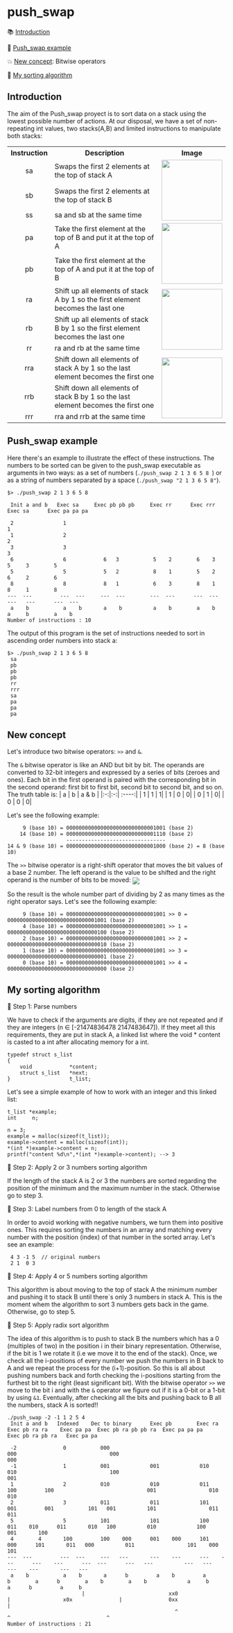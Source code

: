 # push_swap

:books: [Introduction](#introduction)

:bookmark_tabs: [Push_swap example](#push_swap-example)

:collision: [New concept](#new-concept): Bitwise operators

:footprints: [My sorting algorithm](#my-sorting-algorithm)
 

## Introduction
The aim of the Push_swap proyect is to sort data on a stack using the lowest possible number of actions. At our disposal, we have a set of non-repeating int values, two stacks(A,B) and limited instructions to manipulate 
both stacks:

<table>
  <tr>
    <th>Instruction</th>
    <th>Description</th>
    <th>Image</th>
  </tr>
  <tr>
    <td align=center>sa</td>
    <td>  Swaps the first 2 elements at the top of stack A </td>
    <td rowspan = "3" ><img height="140" align=center src="https://user-images.githubusercontent.com/71781441/144010895-74ea4e2c-8650-49d4-a1e0-42107bf805eb.jpg"></td>
  </tr>
  <tr>
    <td align=center>sb</td>
    <td>  Swaps the first 2 elements at the top of stack B </td>
  </tr>
  <tr>
    <td align=center>ss</td>
    <td>   sa and sb at the same time </td>
  </tr>
  <tr>
    <td align=center>pa</td>
    <td>   Take the first element at the top of B and put it at the top of A </td>
    <td rowspan = "2" ><img height="140" align=center src="https://user-images.githubusercontent.com/71781441/144012628-a9b6c50a-c042-4106-8d4a-980defecb2c2.jpg"></td>
  </tr>
  <tr>
    <td align=center>pb</td>
    <td> Take the first element at the top of A and put it at the top of B </td>
  </tr>
  <tr>
    <td align=center>ra</td>
    <td>  Shift up all elements of stack A by 1 so the first element becomes the last one </td>
    <td rowspan = "3" ><img height="140" align=center src="https://user-images.githubusercontent.com/71781441/144011771-0b1d2ae2-7168-4988-9b71-2f834e549447.jpg"></td>
  </tr>
  <tr>
    <td align=center>rb</td>
    <td>  Shift up all elements of stack B by 1 so the first element becomes the last one </td>
  </tr>
  <tr>
    <td align=center>rr</td>
    <td>  ra and rb at the same time </td>
  </tr>
 <tr>
    <td align=center>rra</td>
    <td>  Shift down all elements of stack A by 1 so the last element becomes the first one </td>
    <td rowspan = "3" ><img height="140" align=center src="https://user-images.githubusercontent.com/71781441/144013923-65b627fb-36c2-4992-8c6a-eb00998e334f.jpg"></td>
  </tr>
  <tr>
    <td align=center>rrb</td>
    <td>  Shift down all elements of stack B by 1 so the last element becomes the first one </td>
  </tr>
  <tr>
    <td align=center>rrr</td>
    <td> rra and rrb at the same time </td>
  </tr>
</table>

<!---
| Instruction | Description |
| :---------: | :---------: | 
| ``sa`` | Swaps the first 2 elements at the top of stack ``a`` |
| ``sb`` | Swaps the first 2 elements at the top of stack ``b`` |
| ``ss`` | ``sa`` and ``sb`` at the same time |
| ``pa`` | Take the first element at the top of ``b`` and put it at the top of ``a`` |
| ``pb`` |  Take the first element at the top of ``a`` and put it at the top of ``b`` |
| ``ra`` | Shift up all elements of stack ``a`` by 1 so the first element becomes the last one |
| ``rb`` | Shift up all elements of stack ``b`` by 1 so the first element becomes the last one |
| ``rr`` | ``ra`` and ``rb`` at the same time |
| ``rra`` | Shift down all elements of stack ``a`` by 1 so the last element becomes the first one |
| ``rrb`` | Shift down all elements of stack ``b`` by 1 so the last element becomes the first one |
| ``rrr`` | ``rra`` and ``rrb`` at the same time |
-->


## Push_swap example
Here there's an example to illustrate the effect of these instructions. The numbers to be sorted can be given to the push_swap executable as arguments in two ways: as a set
of numbers (``./push_swap 2 1 3 6 5 8 ``) or as a string of numbers separated by a space (``./push_swap "2 1 3 6 5 8"``).
```
$> ./push_swap 2 1 3 6 5 8
 
 Init a and b   Exec sa     Exec pb pb pb     Exec rr      Exec rrr       Exec sa      Exec pa pa pa
 
 2                1                                                                       1
 1                2                                                                       2
 3                3                                                                       3
 6                6            6   3           5    2        6    3        5     3        5
 5                5            5   2           8    1        5    2        6     2        6
 8                8            8   1           6    3        8    1        8     1        8
---  ---         ---  ---     ---  ---        ---  ---      ---  ---      ---   ---      ---  ---
 a    b           a    b       a    b          a    b        a    b        a     b        a    b
Number of instructions : 10
```
The output of this program is the set of instructions needed to sort in ascending order numbers into stack a:
```
$> ./push_swap 2 1 3 6 5 8
 sa
 pb
 pb
 pb
 rr
 rrr
 sa
 pa
 pa
 pa
```

## New concept

Let's introduce two bitwise operators:  `` >> `` and `` & ``. 

The `` & `` bitwise operator is like an AND but bit by bit. The operands are converted to 32-bit integers and expressed by a series of bits (zeroes and ones). Each bit in the first operand is paired with the corresponding bit in the second operand: first bit to first bit, second bit to second bit, and so on.
The truth table is:
| a | b | a & b |
|:-:|:-:| :----:|
| 1 | 1 | 1|
| 1 | 0 | 0|
| 0 | 1 | 0|
| 0 | 0 | 0|

Let's see the following example:
```
     9 (base 10) = 00000000000000000000000000001001 (base 2)
    14 (base 10) = 00000000000000000000000000001110 (base 2)
                   --------------------------------
14 & 9 (base 10) = 00000000000000000000000000001000 (base 2) = 8 (base 10)
```

The `` >> `` bitwise operator is a right-shift operator that moves the bit values of a base 2 number. The left operand is the value to be shifted and the right operand is the number of bits to be moved: <img align=center src=https://user-images.githubusercontent.com/71781441/144030206-1695b649-d0f4-4d24-9f06-2dc4e54d5909.png>

So the result is the whole number part of dividing by 2 as many times as the right operator says. Let's see the following example:
```
     9 (base 10) = 00000000000000000000000000001001 >> 0 = 00000000000000000000000000001001 (base 2)
     4 (base 10) = 00000000000000000000000000001001 >> 1 = 00000000000000000000000000000100 (base 2)
     2 (base 10) = 00000000000000000000000000001001 >> 2 = 00000000000000000000000000000010 (base 2)
     1 (base 10) = 00000000000000000000000000001001 >> 3 = 00000000000000000000000000000001 (base 2)
     0 (base 10) = 00000000000000000000000000001001 >> 4 = 00000000000000000000000000000000 (base 2)
```

## My sorting algorithm

:footprints: Step 1: Parse numbers

We have to check if the arguments are digits, if they are not repeated and if they are integers (n ∈ [-21474836478 2147483647]). If they meet all this requirements, they are put in stack A, a linked list where the void * content is casted to a int after allocating memory for a int. 
```
typedef struct s_list
{
	void			*content;
	struct s_list	*next;
}					t_list;	
```
Let's see a simple example of how to work with an integer and this linked list:
```
t_list *example;
int     n;

n = 3;
example = malloc(sizeof(t_list));
example->content = malloc(sizeof(int));
*(int *)example->content = n;
printf("content %d\n",*(int *)example->content); --> 3
```

:footprints: Step 2: Apply 2 or 3 numbers sorting algorithm

If the length of the stack A is 2 or 3 the numbers are sorted regarding the position of the minimum and the maximum number in the stack.
Otherwise go to step 3.

:footprints: Step 3: Label numbers from 0 to length of the stack A

In order to avoid working with negative numbers, we turn them into positive ones. This requires sorting the numbers in an array and matching every number with the position (index) of that number in the sorted array. Let's see an example:
```
 4 3 -1 5  // original numbers
 2 1  0 3 
```

:footprints: Step 4: Apply 4 or 5 numbers sorting algorithm

This algorithm is about moving to the top of stack A the minimum number and pushing it to stack B until there`s only 3 numbers in stack A. This is the moment whem the algorithm to sort 3 numbers gets back in the game. 
Otherwise, go to step 5.

:footprints: Step 5: Apply radix sort algorithm

The idea of this algorithm is to push to stack B the numbers which has a 0 (multiples of two) in the position i in their binary representation. Otherwise, if the bit is 1 we rotate it (i.e we move it to the end of the stack). Once, we check all the i-positions of every number we push the numbers in B back to A and we repeat the process for the (i+1)-position.
So this is all about pushing numbers back and forth checking the i-positions starting from the furthest bit to the right (least significant bit).
With the bitwise operator `` >> `` we move to the bit i and with the `` & `` operator we figure out if it is a 0-bit or a 1-bit by using `` &1 ``.
Eventually, after checking all the bits and pushing back to B all the numbers, stack A is sorted!!

```
./push_swap -2 -1 1 2 5 4
 Init a and b   Indexed    Dec to binary      Exec pb        Exec ra       Exec pb ra ra    Exec pa pa  Exec pb ra pb pb ra  Exec pa pa pa     Exec pb ra pb ra   Exec pa pa
 
 -2               0           000                                                             000                              000                                  000
 -1               1           001             001             010                	      010                              100                                  001
 1                2           010             010             011	      100 	      100                              001                 010              010
 2                3           011             011             101	      001	      001           101   001          101                 011              011
 5                5           101             101             100	      011    010      011	    010   100          010	           100    001       100
 4		  4	      100	      100    000      001    000      101    000      101	    011   000          011                 101    000       101
---  ---         ---  ---     ---   ---       ---    ---      ---    ---      ---    ---      ---  ---      ---   ---          ---   ---           ---    ---       ---   ---
 a    b           a    b       a      b         a    b         a      b        a      b        a    b        a    b             a     b             a      b         a     b
   					    |                           xx0                             |                 x0x               |               0xx               | 
					                                  ^				                    ^                               ^
Number of instructions : 21

```

